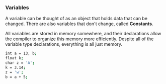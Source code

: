 

### Variables 

A variable can be thought of as an object that holds data that can be changed.
There are also variables that don't change, called **Constants**.

All variables are stored in memory somewhere, and their declarations allow the compiler
to organize this memory more efficiently. Despite all of the variable type declarations, everything is all just memory.

```bash
int a = 13, b;
float k;
char z = 'A';
k = 3.14;
z = 'w';
b = a + 5;
```
